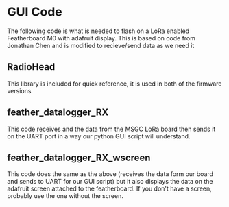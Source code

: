 # GUI Code

The following code is what is needed to flash on a LoRa enabled Featherboard M0 with adafruit display.
This is based on code from Jonathan Chen and is modified to recieve/send data as we need it

## RadioHead
This library is included for quick reference, it is used in both of the firmware versions

## feather_datalogger_RX
This code receives and the data from the MSGC LoRa board then sends it on the UART port in a way our python GUI script will understand.

## feather_datalogger_RX_wscreen
This code does the same as the above (receives the data form our board and sends to UART for our GUI script) but it also displays the data
on the adafruit screen attached to the featherboard. If you don't have a screen, probably use the one without the screen.
